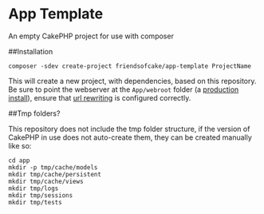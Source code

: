 # App Template

An empty CakePHP project for use with composer

##Installation

	composer -sdev create-project friendsofcake/app-template ProjectName

This will create a new project, with dependencies, based on this repository. Be sure to point
the webserver at the `App/webroot` folder (a [production install][1]), ensure that [url rewriting][2]
is configured correctly.

##Tmp folders?

This repository does not include the tmp folder structure, if the version of CakePHP in use does
not auto-create them, they can be created manually like so:

	cd app
	mkdir -p tmp/cache/models
	mkdir tmp/cache/persistent
	mkdir tmp/cache/views
	mkdir tmp/logs
	mkdir tmp/sessions
	mkdir tmp/tests

  [1]: http://book.cakephp.org/2.0/en/installation.html#production
  [2]: http://book.cakephp.org/2.0/en/installation/url-rewriting.html
